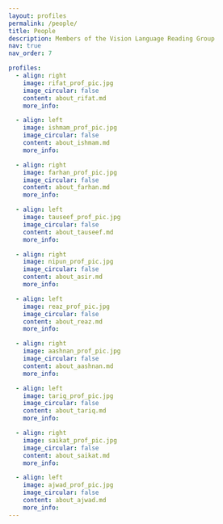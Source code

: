 ```yaml
---
layout: profiles
permalink: /people/
title: People
description: Members of the Vision Language Reading Group
nav: true
nav_order: 7

profiles:
  - align: right
    image: rifat_prof_pic.jpg
    image_circular: false
    content: about_rifat.md
    more_info: 

  - align: left
    image: ishmam_prof_pic.jpg
    image_circular: false
    content: about_ishmam.md
    more_info: 

  - align: right
    image: farhan_prof_pic.jpg
    image_circular: false
    content: about_farhan.md
    more_info: 

  - align: left
    image: tauseef_prof_pic.jpg
    image_circular: false
    content: about_tauseef.md
    more_info: 

  - align: right
    image: nipun_prof_pic.jpg
    image_circular: false
    content: about_asir.md
    more_info: 

  - align: left
    image: reaz_prof_pic.jpg
    image_circular: false
    content: about_reaz.md
    more_info: 

  - align: right
    image: aashnan_prof_pic.jpg
    image_circular: false
    content: about_aashnan.md
    more_info: 

  - align: left
    image: tariq_prof_pic.jpg
    image_circular: false
    content: about_tariq.md
    more_info: 

  - align: right
    image: saikat_prof_pic.jpg
    image_circular: false
    content: about_saikat.md
    more_info: 

  - align: left
    image: ajwad_prof_pic.jpg
    image_circular: false
    content: about_ajwad.md
    more_info: 
---
```

